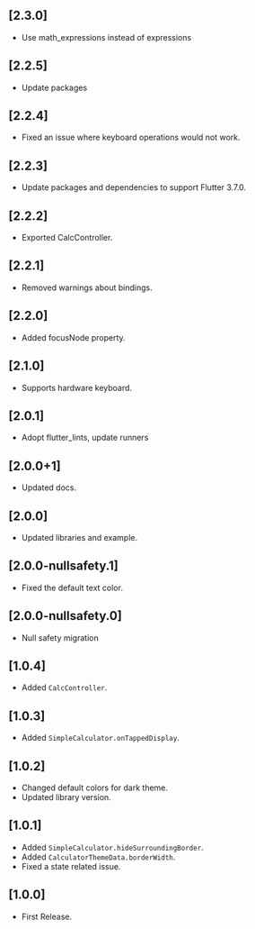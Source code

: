 ## [2.3.0]
- Use math_expressions instead of expressions

## [2.2.5]
- Update packages

## [2.2.4]
- Fixed an issue where keyboard operations would not work.

## [2.2.3]
- Update packages and dependencies to support Flutter 3.7.0.

## [2.2.2]
- Exported CalcController.

## [2.2.1]
- Removed warnings about bindings.

## [2.2.0]
- Added focusNode property.

## [2.1.0]
- Supports hardware keyboard.

## [2.0.1]
- Adopt flutter_lints, update runners

## [2.0.0+1]
- Updated docs.

## [2.0.0]
- Updated libraries and example.

## [2.0.0-nullsafety.1]
- Fixed the default text color.

## [2.0.0-nullsafety.0]
- Null safety migration

## [1.0.4]
- Added `CalcController`.

## [1.0.3]
- Added `SimpleCalculator.onTappedDisplay`.

## [1.0.2]
- Changed default colors for dark theme.
- Updated library version.

## [1.0.1]
- Added `SimpleCalculator.hideSurroundingBorder`.
- Added `CalculatorThemeData.borderWidth`.
- Fixed a state related issue.

## [1.0.0]
- First Release.
